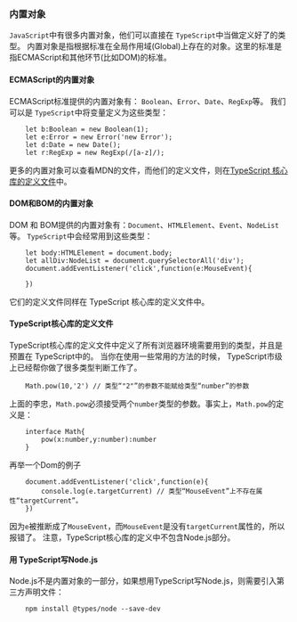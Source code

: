 ### 内置对象
`JavaScript`中有很多内置对象，他们可以直接在 `TypeScript`中当做定义好了的类型。
内置对象是指根据标准在全局作用域(Global)上存在的对象。这里的标准是指ECMAScript和其他环节(比如DOM)的标准。
#### ECMAScript的内置对象
ECMAScript标准提供的内置对象有：
`Boolean`、`Error`、`Date`、`RegExp`等。
我们可以是 `TypeScript`中将变量定义为这些类型：
```
    let b:Boolean = new Boolean(1);
    let e:Error = new Error('new Error');
    let d:Date = new Date();
    let r:RegExp = new RegExp(/[a-z]/);
```
更多的内置对象可以查看MDN的文件，而他们的定义文件，则在[TypeScript 核心库的定义文件](https://github.com/Microsoft/TypeScript/tree/master/src/lib)中。
#### DOM和BOM的内置对象
DOM 和 BOM提供的内置对象有：`Document`、`HTMLElement`、`Event`、`NodeList`等。
`TypeScript`中会经常用到这些类型：
```
    let body:HTMLElement = document.body;
    let allDiv:NodeList = document.querySelectorAll('div');
    document.addEventListener('click',function(e:MouseEvent){
        
    })
```
它们的定义文件同样在 TypeScript 核心库的定义文件中。
#### TypeScript核心库的定义文件
TypeScript核心库的定义文件中定义了所有浏览器环境需要用到的类型，并且是预置在 TypeScript中的。
当你在使用一些常用的方法的时候， TypeScript市级上已经帮你做了很多类型判断工作了。
```
    Math.pow(10,'2') // 类型“"2"”的参数不能赋给类型“number”的参数
```
上面的李忠，`Math.pow`必须接受两个`number`类型的参数。事实上，`Math.pow`的定义是：
```
    interface Math{
        pow(x:number,y:number):number
    }
```
再举一个Dom的例子
```
    document.addEventListener('click',function(e){
        console.log(e.targetCurrent) // 类型“MouseEvent”上不存在属性“targetCurrent”。
    })
```
因为`e`被推断成了`MouseEvent`，而`MouseEvent`是没有`targetCurrent`属性的，所以报错了。
注意，TypeScript核心库的定义中不包含Node.js部分。
#### 用 TypeScript写Node.js
Node.js不是内置对象的一部分，如果想用TypeScript写Node.js，则需要引入第三方声明文件：
```
    npm install @types/node --save-dev
```
